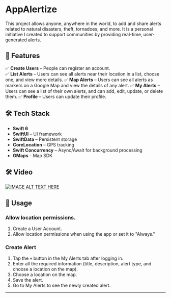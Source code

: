 # AppAlertize
This project allows anyone, anywhere in the world, to add and share alerts related to natural disasters, theft, tornadoes, and more. It is a personal initiative I created to support communities by providing real-time, user-generated alerts. 

## 📌 Features
✅ **Create Users** – People can register an account.  
✅ **List Alerts** – Users can see all alerts near their location in a list, choose one, and view more details. 
✅ **Map Alerts** –  Users can see all alerts as markers on a Google Map and view the details of any alert.
✅ **My Alerts** –  Users can see a list of their own alerts, and can add, edit, update, or delete them.
✅ **Profile** – Users can update their profile.

## 🛠 Tech Stack
- **Swift 6**
- **SwiftUI** – UI framework
- **SwiftData** – Persistent storage
- **CoreLocation** – GPS tracking
- **Swift Concurrency** – Async/Await for background processing
- **GMaps** - Map SDK

## 🛠 Video
[![IMAGE ALT TEXT HERE](https://img.youtube.com/vi/yC2_sMXNDKs/0.jpg)](https://www.youtube.com/watch?v=yC2_sMXNDKs)

## 📌 Usage
### Allow location permissions.
1. Create a User Account.
1. Allow location permissions when using the app or set it to "Always."

### **Create Alert**
1. Tap the `+` button in the My Alerts tab after logging in.
2. Enter all the required information (title, description, alert type, and choose a location on the map).
3. Choose a location on the map.
4. Save the alert.
5. Go to My Alerts to see the newly created alert.

---

